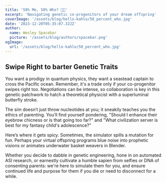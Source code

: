 ```yaml
---
title: '50% Me, 50% Who? 🧬✨'
excerpt: 'Navigating genetic co-progenitors of your dream offspring'
coverImage: '/assets/blog/hello-kahlo/50_percent_who.jpg'
date: '2023-12-20T05:35:07.322Z'
author:
  name: Wesley Spacebar
  picture: '/assets/blog/authors/spacebar.png'
ogImage:
  url: '/assets/blog/hello-kahlo/50_percent_who.jpg'
---
```

## Swipe Right to barter Genetic Traits
You want a prodigy in quantum physics, they want a seastead captain to cross the Pacific ocean. 
Remember, it's a trade only if your co-progenitor swipes right too.
Negotiations can be intense, so collaboration is key in this genetic patchwork to hatch a theoretical physicist with a superluminal butterfly stroke.

The sim doesn’t just throw nucleotides at you; it sneakily teaches you the ethics of parenting. You’ll find yourself pondering, "Should I enhance their eyebrow chicness or is that going too far?" and
"What civilization server is best for my fantasy child's adolescence?"

Here’s where it gets spicy. Sometimes, the simulator spills a mutation for fun. Perhaps your virtual offspring programs blue noise into prophetic visions or animates underwater basket weavers in Blender.

Whether you decide to dabble in genetic engineering, hone in on automated ASI research, or earnestly cultivate a humble sapien from selfies or DNA of consenting parents: we're here to simulate them for you, and ensure continued life and purpose for them if you die or need to disconnect for a while.